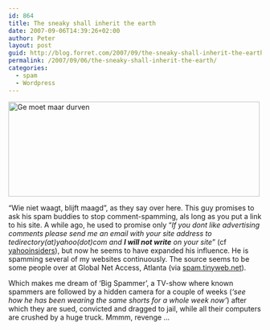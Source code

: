 ```yaml
---
id: 864
title: The sneaky shall inherit the earth
date: 2007-09-06T14:39:26+02:00
author: Peter
layout: post
guid: http://blog.forret.com/2007/09/the-sneaky-shall-inherit-the-earth/
permalink: /2007/09/06/the-sneaky-shall-inherit-the-earth/
categories:
  - spam
  - Wordpress
---
```

[<img  width="500" src="http://farm2.static.flickr.com/1030/1329495149_222dd6e6c6.jpg" alt="Ge moet maar durven" height="189" />](http://www.flickr.com/photos/pforret/1329495149/ "Photo Sharing")

&#8220;Wie niet waagt, blijft maagd&#8221;, as they say over here. This guy promises to ask his spam buddies to stop comment-spamming, als long as you put a link to his site. A while ago, he used to promise only &#8220;_If you dont like advertising comments please send me an email with your site address to tedirectory(at)yahoo(dot)com and **I will not write** on your site_&#8221; (cf [yahooinsiders](http://yahooinsiders.com/blog/the-new-yahoo-bookmarks-and-toolbar-get-a-refresh/)), but now he seems to have expanded his influence. He is spamming several of my websites continuously. The source seems to be some people over at Global Net Access, Atlanta (via [spam.tinyweb.net](http://spam.tinyweb.net/comment.php?mode=view&cid=72)).

Which makes me dream of &#8216;Big Spammer&#8217;, a TV-show where known spammers are followed by a hidden camera for a couple of weeks (_&#8216;see how he has been wearing the same shorts for a whole week now&#8217;_) after which they are sued, convicted and dragged to jail, while all their computers are crushed by a huge truck. Mmmm, revenge &#8230;